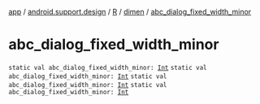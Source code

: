 [app](../../../index.md) / [android.support.design](../../index.md) / [R](../index.md) / [dimen](index.md) / [abc_dialog_fixed_width_minor](.)

# abc_dialog_fixed_width_minor

`static val abc_dialog_fixed_width_minor: `[`Int`](https://kotlinlang.org/api/latest/jvm/stdlib/kotlin/-int/index.html)
`static val abc_dialog_fixed_width_minor: `[`Int`](https://kotlinlang.org/api/latest/jvm/stdlib/kotlin/-int/index.html)
`static val abc_dialog_fixed_width_minor: `[`Int`](https://kotlinlang.org/api/latest/jvm/stdlib/kotlin/-int/index.html)
`static val abc_dialog_fixed_width_minor: `[`Int`](https://kotlinlang.org/api/latest/jvm/stdlib/kotlin/-int/index.html)